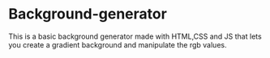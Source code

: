 # Background-generator
This is a basic background generator made with HTML,CSS and JS that lets you create a gradient background and manipulate the rgb values.

